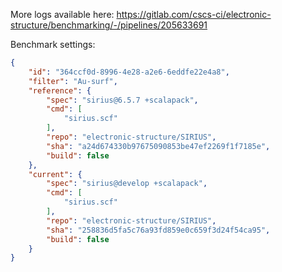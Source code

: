 More logs available here: https://gitlab.com/cscs-ci/electronic-structure/benchmarking/-/pipelines/205633691

Benchmark settings:

```json
{
    "id": "364ccf0d-8996-4e28-a2e6-6eddfe22e4a8",
    "filter": "Au-surf",
    "reference": {
        "spec": "sirius@6.5.7 +scalapack",
        "cmd": [
            "sirius.scf"
        ],
        "repo": "electronic-structure/SIRIUS",
        "sha": "a24d674330b97675090853be47ef2269f1f7185e",
        "build": false
    },
    "current": {
        "spec": "sirius@develop +scalapack",
        "cmd": [
            "sirius.scf"
        ],
        "repo": "electronic-structure/SIRIUS",
        "sha": "258836d5fa5c76a93fd859e0c659f3d24f54ca95",
        "build": false
    }
}
```
